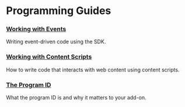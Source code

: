 # Programming Guides #

### [Working with Events](#guide/addon-development/events) ###
Writing event-driven code using the SDK.

### [Working with Content Scripts](#guide/addon-development/web-content) ###
How to write code that interacts with web content using content scripts.

### [The Program ID](#guide/addon-development/program-id) ###
What the program ID is and why it matters to your add-on.
